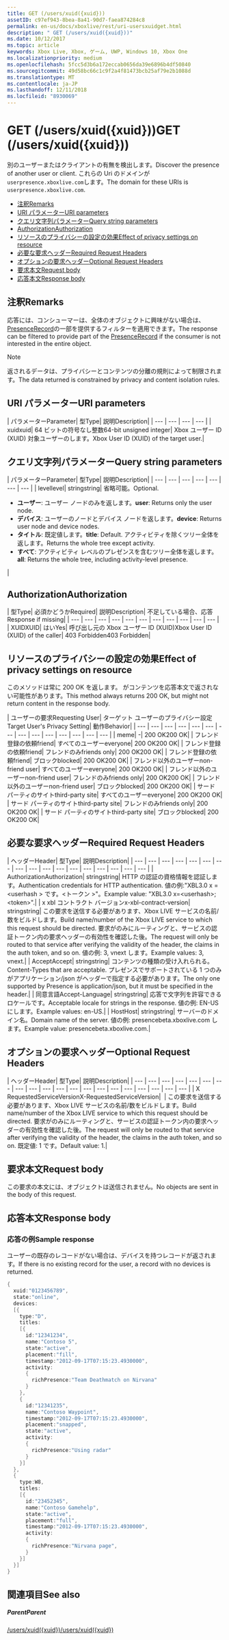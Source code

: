 ```yaml
---
title: GET (/users/xuid({xuid}))
assetID: c97ef943-8bea-8a41-90d7-faea874284c8
permalink: en-us/docs/xboxlive/rest/uri-usersxuidget.html
description: " GET (/users/xuid({xuid}))"
ms.date: 10/12/2017
ms.topic: article
keywords: Xbox Live, Xbox, ゲーム, UWP, Windows 10, Xbox One
ms.localizationpriority: medium
ms.openlocfilehash: 5fcc5d3b6a172eccab0656da39e6896b4df50840
ms.sourcegitcommit: 49d58bc66c1c9f2a4f81473bcb25af79e2b1088d
ms.translationtype: MT
ms.contentlocale: ja-JP
ms.lasthandoff: 12/11/2018
ms.locfileid: "8930069"
---
```

# <a name="get-usersxuidxuid"></a><span data-ttu-id="7d9a2-104">GET (/users/xuid({xuid}))</span><span class="sxs-lookup"><span data-stu-id="7d9a2-104">GET (/users/xuid({xuid}))</span></span>
<span data-ttu-id="7d9a2-105">別のユーザーまたはクライアントの有無を検出します。</span><span class="sxs-lookup"><span data-stu-id="7d9a2-105">Discover the presence of another user or client.</span></span>
<span data-ttu-id="7d9a2-106">これらの Uri のドメインが`userpresence.xboxlive.com`します。</span><span class="sxs-lookup"><span data-stu-id="7d9a2-106">The domain for these URIs is `userpresence.xboxlive.com`.</span></span>

  * [<span data-ttu-id="7d9a2-107">注釈</span><span class="sxs-lookup"><span data-stu-id="7d9a2-107">Remarks</span></span>](#ID4EV)
  * [<span data-ttu-id="7d9a2-108">URI パラメーター</span><span class="sxs-lookup"><span data-stu-id="7d9a2-108">URI parameters</span></span>](#ID4EDB)
  * [<span data-ttu-id="7d9a2-109">クエリ文字列パラメーター</span><span class="sxs-lookup"><span data-stu-id="7d9a2-109">Query string parameters</span></span>](#ID4EOB)
  * [<span data-ttu-id="7d9a2-110">Authorization</span><span class="sxs-lookup"><span data-stu-id="7d9a2-110">Authorization</span></span>](#ID4E4C)
  * [<span data-ttu-id="7d9a2-111">リソースのプライバシーの設定の効果</span><span class="sxs-lookup"><span data-stu-id="7d9a2-111">Effect of privacy settings on resource</span></span>](#ID4EAE)
  * [<span data-ttu-id="7d9a2-112">必要な要求ヘッダー</span><span class="sxs-lookup"><span data-stu-id="7d9a2-112">Required Request Headers</span></span>](#ID4EVH)
  * [<span data-ttu-id="7d9a2-113">オプションの要求ヘッダー</span><span class="sxs-lookup"><span data-stu-id="7d9a2-113">Optional Request Headers</span></span>](#ID4E1BAC)
  * [<span data-ttu-id="7d9a2-114">要求本文</span><span class="sxs-lookup"><span data-stu-id="7d9a2-114">Request body</span></span>](#ID4E1CAC)
  * [<span data-ttu-id="7d9a2-115">応答本文</span><span class="sxs-lookup"><span data-stu-id="7d9a2-115">Response body</span></span>](#ID4EFDAC)

<a id="ID4EV"></a>


## <a name="remarks"></a><span data-ttu-id="7d9a2-116">注釈</span><span class="sxs-lookup"><span data-stu-id="7d9a2-116">Remarks</span></span>

<span data-ttu-id="7d9a2-117">応答には、コンシューマーは、全体のオブジェクトに興味がない場合は、 [PresenceRecord](../../json/json-presencerecord.md)の一部を提供するフィルターを適用できます。</span><span class="sxs-lookup"><span data-stu-id="7d9a2-117">The response can be filtered to provide part of the [PresenceRecord](../../json/json-presencerecord.md) if the consumer is not interested in the entire object.</span></span>

> [!NOTE] 
> <span data-ttu-id="7d9a2-118">返されるデータは、プライバシーとコンテンツの分離の規則によって制限されます。</span><span class="sxs-lookup"><span data-stu-id="7d9a2-118">The data returned is constrained by privacy and content isolation rules.</span></span>



<a id="ID4EDB"></a>

 
## <a name="uri-parameters"></a><span data-ttu-id="7d9a2-119">URI パラメーター</span><span class="sxs-lookup"><span data-stu-id="7d9a2-119">URI parameters</span></span>

| <span data-ttu-id="7d9a2-120">パラメーター</span><span class="sxs-lookup"><span data-stu-id="7d9a2-120">Parameter</span></span>| <span data-ttu-id="7d9a2-121">型</span><span class="sxs-lookup"><span data-stu-id="7d9a2-121">Type</span></span>| <span data-ttu-id="7d9a2-122">説明</span><span class="sxs-lookup"><span data-stu-id="7d9a2-122">Description</span></span>|
| --- | --- | --- | --- |
| <span data-ttu-id="7d9a2-123">xuid</span><span class="sxs-lookup"><span data-stu-id="7d9a2-123">xuid</span></span>| <span data-ttu-id="7d9a2-124">64 ビットの符号なし整数</span><span class="sxs-lookup"><span data-stu-id="7d9a2-124">64-bit unsigned integer</span></span>| <span data-ttu-id="7d9a2-125">Xbox ユーザー ID (XUID) 対象ユーザーのします。</span><span class="sxs-lookup"><span data-stu-id="7d9a2-125">Xbox User ID (XUID) of the target user.</span></span>|

<a id="ID4EOB"></a>


## <a name="query-string-parameters"></a><span data-ttu-id="7d9a2-126">クエリ文字列パラメーター</span><span class="sxs-lookup"><span data-stu-id="7d9a2-126">Query string parameters</span></span>

| <span data-ttu-id="7d9a2-127">パラメーター</span><span class="sxs-lookup"><span data-stu-id="7d9a2-127">Parameter</span></span>| <span data-ttu-id="7d9a2-128">型</span><span class="sxs-lookup"><span data-stu-id="7d9a2-128">Type</span></span>| <span data-ttu-id="7d9a2-129">説明</span><span class="sxs-lookup"><span data-stu-id="7d9a2-129">Description</span></span>|
| --- | --- | --- | --- | --- | --- | --- |
| <span data-ttu-id="7d9a2-130">level</span><span class="sxs-lookup"><span data-stu-id="7d9a2-130">level</span></span>| <span data-ttu-id="7d9a2-131">string</span><span class="sxs-lookup"><span data-stu-id="7d9a2-131">string</span></span>| <span data-ttu-id="7d9a2-132">省略可能。</span><span class="sxs-lookup"><span data-stu-id="7d9a2-132">Optional.</span></span> <ul><li><span data-ttu-id="7d9a2-133"><b>ユーザー</b>: ユーザー ノードのみを返します。</span><span class="sxs-lookup"><span data-stu-id="7d9a2-133"><b>user</b>: Returns only the user node.</span></span></li><li><span data-ttu-id="7d9a2-134"><b>デバイス</b>: ユーザーのノードとデバイス ノードを返します。</span><span class="sxs-lookup"><span data-stu-id="7d9a2-134"><b>device</b>: Returns user node and device nodes.</span></span></li><li><span data-ttu-id="7d9a2-135"><b>タイトル</b>: 既定値します。</span><span class="sxs-lookup"><span data-stu-id="7d9a2-135"><b>title</b>: Default.</span></span> <span data-ttu-id="7d9a2-136">アクティビティを除くツリー全体を返します。</span><span class="sxs-lookup"><span data-stu-id="7d9a2-136">Returns the whole tree except activity.</span></span></li><li><span data-ttu-id="7d9a2-137"><b>すべて</b>: アクティビティ レベルのプレゼンスを含むツリー全体を返します。</span><span class="sxs-lookup"><span data-stu-id="7d9a2-137"><b>all</b>: Returns the whole tree, including activity-level presence.</span></span></li></ul> |

<a id="ID4E4C"></a>


## <a name="authorization"></a><span data-ttu-id="7d9a2-138">Authorization</span><span class="sxs-lookup"><span data-stu-id="7d9a2-138">Authorization</span></span>

| <span data-ttu-id="7d9a2-139">型</span><span class="sxs-lookup"><span data-stu-id="7d9a2-139">Type</span></span>| <span data-ttu-id="7d9a2-140">必須かどうか</span><span class="sxs-lookup"><span data-stu-id="7d9a2-140">Required</span></span>| <span data-ttu-id="7d9a2-141">説明</span><span class="sxs-lookup"><span data-stu-id="7d9a2-141">Description</span></span>| <span data-ttu-id="7d9a2-142">不足している場合、応答</span><span class="sxs-lookup"><span data-stu-id="7d9a2-142">Response if missing</span></span>|
| --- | --- | --- | --- | --- | --- | --- | --- | --- | --- | --- |
| <span data-ttu-id="7d9a2-143">XUID</span><span class="sxs-lookup"><span data-stu-id="7d9a2-143">XUID</span></span>| <span data-ttu-id="7d9a2-144">はい</span><span class="sxs-lookup"><span data-stu-id="7d9a2-144">Yes</span></span>| <span data-ttu-id="7d9a2-145">呼び出し元の Xbox ユーザー ID (XUID)</span><span class="sxs-lookup"><span data-stu-id="7d9a2-145">Xbox User ID (XUID) of the caller</span></span>| <span data-ttu-id="7d9a2-146">403 Forbidden</span><span class="sxs-lookup"><span data-stu-id="7d9a2-146">403 Forbidden</span></span>|

<a id="ID4EAE"></a>


## <a name="effect-of-privacy-settings-on-resource"></a><span data-ttu-id="7d9a2-147">リソースのプライバシーの設定の効果</span><span class="sxs-lookup"><span data-stu-id="7d9a2-147">Effect of privacy settings on resource</span></span>

<span data-ttu-id="7d9a2-148">このメソッドは常に 200 OK を返します。 がコンテンツを応答本文で返されない可能性があります。</span><span class="sxs-lookup"><span data-stu-id="7d9a2-148">This method always returns 200 OK, but might not return content in the response body.</span></span>

| <span data-ttu-id="7d9a2-149">ユーザーの要求</span><span class="sxs-lookup"><span data-stu-id="7d9a2-149">Requesting User</span></span>| <span data-ttu-id="7d9a2-150">ターゲット ユーザーのプライバシー設定</span><span class="sxs-lookup"><span data-stu-id="7d9a2-150">Target User's Privacy Setting</span></span>| <span data-ttu-id="7d9a2-151">動作</span><span class="sxs-lookup"><span data-stu-id="7d9a2-151">Behavior</span></span>|
| --- | --- | --- | --- | --- | --- | --- | --- | --- | --- | --- | --- | --- | --- |
| <span data-ttu-id="7d9a2-152">me</span><span class="sxs-lookup"><span data-stu-id="7d9a2-152">me</span></span>| -| <span data-ttu-id="7d9a2-153">200 OK</span><span class="sxs-lookup"><span data-stu-id="7d9a2-153">200 OK</span></span>|
| <span data-ttu-id="7d9a2-154">フレンド登録の依頼</span><span class="sxs-lookup"><span data-stu-id="7d9a2-154">friend</span></span>| <span data-ttu-id="7d9a2-155">すべてのユーザー</span><span class="sxs-lookup"><span data-stu-id="7d9a2-155">everyone</span></span>| <span data-ttu-id="7d9a2-156">200 OK</span><span class="sxs-lookup"><span data-stu-id="7d9a2-156">200 OK</span></span>|
| <span data-ttu-id="7d9a2-157">フレンド登録の依頼</span><span class="sxs-lookup"><span data-stu-id="7d9a2-157">friend</span></span>| <span data-ttu-id="7d9a2-158">フレンドのみ</span><span class="sxs-lookup"><span data-stu-id="7d9a2-158">friends only</span></span>| <span data-ttu-id="7d9a2-159">200 OK</span><span class="sxs-lookup"><span data-stu-id="7d9a2-159">200 OK</span></span>|
| <span data-ttu-id="7d9a2-160">フレンド登録の依頼</span><span class="sxs-lookup"><span data-stu-id="7d9a2-160">friend</span></span>| <span data-ttu-id="7d9a2-161">ブロック</span><span class="sxs-lookup"><span data-stu-id="7d9a2-161">blocked</span></span>| <span data-ttu-id="7d9a2-162">200 OK</span><span class="sxs-lookup"><span data-stu-id="7d9a2-162">200 OK</span></span>|
| <span data-ttu-id="7d9a2-163">フレンド以外のユーザー</span><span class="sxs-lookup"><span data-stu-id="7d9a2-163">non-friend user</span></span>| <span data-ttu-id="7d9a2-164">すべてのユーザー</span><span class="sxs-lookup"><span data-stu-id="7d9a2-164">everyone</span></span>| <span data-ttu-id="7d9a2-165">200 OK</span><span class="sxs-lookup"><span data-stu-id="7d9a2-165">200 OK</span></span>|
| <span data-ttu-id="7d9a2-166">フレンド以外のユーザー</span><span class="sxs-lookup"><span data-stu-id="7d9a2-166">non-friend user</span></span>| <span data-ttu-id="7d9a2-167">フレンドのみ</span><span class="sxs-lookup"><span data-stu-id="7d9a2-167">friends only</span></span>| <span data-ttu-id="7d9a2-168">200 OK</span><span class="sxs-lookup"><span data-stu-id="7d9a2-168">200 OK</span></span>|
| <span data-ttu-id="7d9a2-169">フレンド以外のユーザー</span><span class="sxs-lookup"><span data-stu-id="7d9a2-169">non-friend user</span></span>| <span data-ttu-id="7d9a2-170">ブロック</span><span class="sxs-lookup"><span data-stu-id="7d9a2-170">blocked</span></span>| <span data-ttu-id="7d9a2-171">200 OK</span><span class="sxs-lookup"><span data-stu-id="7d9a2-171">200 OK</span></span>|
| <span data-ttu-id="7d9a2-172">サード パーティのサイト</span><span class="sxs-lookup"><span data-stu-id="7d9a2-172">third-party site</span></span>| <span data-ttu-id="7d9a2-173">すべてのユーザー</span><span class="sxs-lookup"><span data-stu-id="7d9a2-173">everyone</span></span>| <span data-ttu-id="7d9a2-174">200 OK</span><span class="sxs-lookup"><span data-stu-id="7d9a2-174">200 OK</span></span>|
| <span data-ttu-id="7d9a2-175">サード パーティのサイト</span><span class="sxs-lookup"><span data-stu-id="7d9a2-175">third-party site</span></span>| <span data-ttu-id="7d9a2-176">フレンドのみ</span><span class="sxs-lookup"><span data-stu-id="7d9a2-176">friends only</span></span>| <span data-ttu-id="7d9a2-177">200 OK</span><span class="sxs-lookup"><span data-stu-id="7d9a2-177">200 OK</span></span>|
| <span data-ttu-id="7d9a2-178">サード パーティのサイト</span><span class="sxs-lookup"><span data-stu-id="7d9a2-178">third-party site</span></span>| <span data-ttu-id="7d9a2-179">ブロック</span><span class="sxs-lookup"><span data-stu-id="7d9a2-179">blocked</span></span>| <span data-ttu-id="7d9a2-180">200 OK</span><span class="sxs-lookup"><span data-stu-id="7d9a2-180">200 OK</span></span>|

<a id="ID4EVH"></a>


## <a name="required-request-headers"></a><span data-ttu-id="7d9a2-181">必要な要求ヘッダー</span><span class="sxs-lookup"><span data-stu-id="7d9a2-181">Required Request Headers</span></span>

| <span data-ttu-id="7d9a2-182">ヘッダー</span><span class="sxs-lookup"><span data-stu-id="7d9a2-182">Header</span></span>| <span data-ttu-id="7d9a2-183">型</span><span class="sxs-lookup"><span data-stu-id="7d9a2-183">Type</span></span>| <span data-ttu-id="7d9a2-184">説明</span><span class="sxs-lookup"><span data-stu-id="7d9a2-184">Description</span></span>|
| --- | --- | --- | --- | --- | --- | --- | --- | --- | --- | --- | --- | --- | --- | --- | --- | --- |
| <span data-ttu-id="7d9a2-185">Authorization</span><span class="sxs-lookup"><span data-stu-id="7d9a2-185">Authorization</span></span>| <span data-ttu-id="7d9a2-186">string</span><span class="sxs-lookup"><span data-stu-id="7d9a2-186">string</span></span>| <span data-ttu-id="7d9a2-187">HTTP の認証の資格情報を認証します。</span><span class="sxs-lookup"><span data-stu-id="7d9a2-187">Authentication credentials for HTTP authentication.</span></span> <span data-ttu-id="7d9a2-188">値の例:"XBL3.0 x =&lt;userhash > です。&lt;トークン >"。</span><span class="sxs-lookup"><span data-stu-id="7d9a2-188">Example value: "XBL3.0 x=&lt;userhash>;&lt;token>".</span></span>|
| <span data-ttu-id="7d9a2-189">x xbl コントラクト バージョン</span><span class="sxs-lookup"><span data-stu-id="7d9a2-189">x-xbl-contract-version</span></span>| <span data-ttu-id="7d9a2-190">string</span><span class="sxs-lookup"><span data-stu-id="7d9a2-190">string</span></span>| <span data-ttu-id="7d9a2-191">この要求を送信する必要があります、Xbox LIVE サービスの名前/数をビルドします。</span><span class="sxs-lookup"><span data-stu-id="7d9a2-191">Build name/number of the Xbox LIVE service to which this request should be directed.</span></span> <span data-ttu-id="7d9a2-192">要求がのみにルーティングと、サービスの認証トークン内の要求ヘッダーの有効性を確認した後。</span><span class="sxs-lookup"><span data-stu-id="7d9a2-192">The request will only be routed to that service after verifying the validity of the header, the claims in the auth token, and so on.</span></span> <span data-ttu-id="7d9a2-193">値の例: 3, vnext します。</span><span class="sxs-lookup"><span data-stu-id="7d9a2-193">Example values: 3, vnext.</span></span>|
| <span data-ttu-id="7d9a2-194">Accept</span><span class="sxs-lookup"><span data-stu-id="7d9a2-194">Accept</span></span>| <span data-ttu-id="7d9a2-195">string</span><span class="sxs-lookup"><span data-stu-id="7d9a2-195">string</span></span>| <span data-ttu-id="7d9a2-196">コンテンツの種類の受け入れられる。</span><span class="sxs-lookup"><span data-stu-id="7d9a2-196">Content-Types that are acceptable.</span></span> <span data-ttu-id="7d9a2-197">プレゼンスでサポートされている 1 つのみがアプリケーション/json がヘッダーで指定する必要があります。</span><span class="sxs-lookup"><span data-stu-id="7d9a2-197">The only one supported by Presence is application/json, but it must be specified in the header.</span></span>|
| <span data-ttu-id="7d9a2-198">同意言語</span><span class="sxs-lookup"><span data-stu-id="7d9a2-198">Accept-Language</span></span>| <span data-ttu-id="7d9a2-199">string</span><span class="sxs-lookup"><span data-stu-id="7d9a2-199">string</span></span>| <span data-ttu-id="7d9a2-200">応答で文字列を許容できるロケールです。</span><span class="sxs-lookup"><span data-stu-id="7d9a2-200">Acceptable locale for strings in the response.</span></span> <span data-ttu-id="7d9a2-201">値の例: EN-US にします。</span><span class="sxs-lookup"><span data-stu-id="7d9a2-201">Example values: en-US.</span></span>|
| <span data-ttu-id="7d9a2-202">Host</span><span class="sxs-lookup"><span data-stu-id="7d9a2-202">Host</span></span>| <span data-ttu-id="7d9a2-203">string</span><span class="sxs-lookup"><span data-stu-id="7d9a2-203">string</span></span>| <span data-ttu-id="7d9a2-204">サーバーのドメイン名。</span><span class="sxs-lookup"><span data-stu-id="7d9a2-204">Domain name of the server.</span></span> <span data-ttu-id="7d9a2-205">値の例: presencebeta.xboxlive.com します。</span><span class="sxs-lookup"><span data-stu-id="7d9a2-205">Example value: presencebeta.xboxlive.com.</span></span>|

<a id="ID4E1BAC"></a>


## <a name="optional-request-headers"></a><span data-ttu-id="7d9a2-206">オプションの要求ヘッダー</span><span class="sxs-lookup"><span data-stu-id="7d9a2-206">Optional Request Headers</span></span>

| <span data-ttu-id="7d9a2-207">ヘッダー</span><span class="sxs-lookup"><span data-stu-id="7d9a2-207">Header</span></span>| <span data-ttu-id="7d9a2-208">型</span><span class="sxs-lookup"><span data-stu-id="7d9a2-208">Type</span></span>| <span data-ttu-id="7d9a2-209">説明</span><span class="sxs-lookup"><span data-stu-id="7d9a2-209">Description</span></span>|
| --- | --- | --- | --- | --- | --- | --- | --- | --- | --- | --- | --- | --- | --- | --- | --- | --- | --- | --- | --- |
| <span data-ttu-id="7d9a2-210">X RequestedServiceVersion</span><span class="sxs-lookup"><span data-stu-id="7d9a2-210">X-RequestedServiceVersion</span></span>|  | <span data-ttu-id="7d9a2-211">この要求を送信する必要があります、Xbox LIVE サービスの名前/数をビルドします。</span><span class="sxs-lookup"><span data-stu-id="7d9a2-211">Build name/number of the Xbox LIVE service to which this request should be directed.</span></span> <span data-ttu-id="7d9a2-212">要求がのみにルーティングと、サービスの認証トークン内の要求ヘッダーの有効性を確認した後。</span><span class="sxs-lookup"><span data-stu-id="7d9a2-212">The request will only be routed to that service after verifying the validity of the header, the claims in the auth token, and so on.</span></span> <span data-ttu-id="7d9a2-213">既定値: 1 です。</span><span class="sxs-lookup"><span data-stu-id="7d9a2-213">Default value: 1.</span></span>|

<a id="ID4E1CAC"></a>


## <a name="request-body"></a><span data-ttu-id="7d9a2-214">要求本文</span><span class="sxs-lookup"><span data-stu-id="7d9a2-214">Request body</span></span>

<span data-ttu-id="7d9a2-215">この要求の本文には、オブジェクトは送信されません。</span><span class="sxs-lookup"><span data-stu-id="7d9a2-215">No objects are sent in the body of this request.</span></span>

<a id="ID4EFDAC"></a>


## <a name="response-body"></a><span data-ttu-id="7d9a2-216">応答本文</span><span class="sxs-lookup"><span data-stu-id="7d9a2-216">Response body</span></span>

<a id="ID4ELDAC"></a>


### <a name="sample-response"></a><span data-ttu-id="7d9a2-217">応答の例</span><span class="sxs-lookup"><span data-stu-id="7d9a2-217">Sample response</span></span>

<span data-ttu-id="7d9a2-218">ユーザーの既存のレコードがない場合は、デバイスを持つレコードが返されます。</span><span class="sxs-lookup"><span data-stu-id="7d9a2-218">If there is no existing record for the user, a record with no devices is returned.</span></span>


```cpp
{
  xuid:"0123456789",
  state:"online",
  devices:
  [{
    type:"D",
    titles:
    [{
      id:"12341234",
      name:"Contoso 5",
      state:"active",
      placement:"fill",
      timestamp:"2012-09-17T07:15:23.4930000",
      activity:
      {
        richPresence:"Team Deathmatch on Nirvana"
      }
    },
    {
      id:"12341235",
      name:"Contoso Waypoint",
      timestamp:"2012-09-17T07:15:23.4930000",
      placement:"snapped",
      state:"active",
      activity:
      {
        richPresence:"Using radar"
      }
    }]
  },
  {
    type:W8,
    titles:
    [{
      id:"23452345",
      name:"Contoso Gamehelp",
      state:"active",
      placement:"full",
      timestamp:"2012-09-17T07:15:23.4930000",
      activity:
      {
        richPresence:"Nirvana page",
      }
    }]
  }]
}

```


<a id="ID4EXDAC"></a>


## <a name="see-also"></a><span data-ttu-id="7d9a2-219">関連項目</span><span class="sxs-lookup"><span data-stu-id="7d9a2-219">See also</span></span>

<a id="ID4EZDAC"></a>


##### <a name="parent"></a><span data-ttu-id="7d9a2-220">Parent</span><span class="sxs-lookup"><span data-stu-id="7d9a2-220">Parent</span></span>

[<span data-ttu-id="7d9a2-221">/users/xuid({xuid})</span><span class="sxs-lookup"><span data-stu-id="7d9a2-221">/users/xuid({xuid})</span></span>](uri-usersxuid.md)

